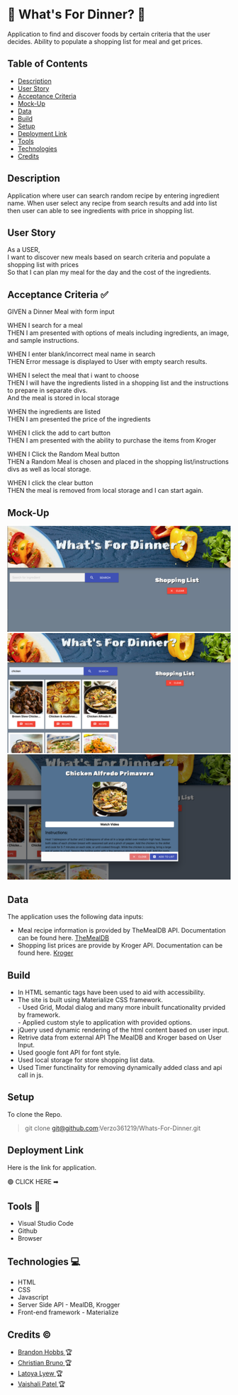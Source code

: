 # 🥙 What's For Dinner? 🥙
Application to find and discover foods by certain criteria that the user decides. Ability to populate a shopping list for meal and get prices.

## Table of Contents 

- [Description](#description)
- [User Story](#user-story)
- [Acceptance Criteria](#acceptance-criteria-✅)
- [Mock-Up](#mock-up)
- [Data](#data)
- [Build](#build)
- [Setup](#setup)
- [Deployment Link](#deployment-link)
- [Tools](#tools-🔧)
- [Technologies](#technologies-💻)
- [Credits](#credits-©)


## Description
 Application where user can search random recipe by entering ingredient name. When user select any recipe from search results and add into list then user can able to see ingredients with price in shopping list.


## User Story

As a USER, <br/>
I want to discover new meals based on search criteria and populate a shopping list with prices <br/>
So that I can plan my meal for the day and the cost of the ingredients. <br/>


## Acceptance Criteria ✅

GIVEN a Dinner Meal with form input <br/>

WHEN I search for a meal <br/>
THEN I am presented with options of meals including ingredients, an image, and sample instructions. <br/>

WHEN I enter blank/incorrect meal name in search <br/>
THEN Error message is displayed to User with empty search results. <br/>

WHEN I select the meal that i want to choose <br/>
THEN I will have the ingredients listed in a shopping list and the instructions to prepare in separate divs.<br/> 
And the meal is stored in local storage <br/>

WHEN  the ingredients are listed <br/>
THEN I am presented the price of the ingredients <br/>

WHEN I click the add to cart button <br/>
THEN I am presented with the ability to purchase the items from Kroger <br/>

WHEN I Click the Random Meal button <br/>
THEN a Random Meal is chosen and placed in the shopping list/instructions divs as well as local storage. <br/>

WHEN I click the clear button <br/>
THEN the meal is removed from local storage and I can start again. <br/>


## Mock-Up

![Screenshot](/assets/Images/2022-08-22_00-06-53.png)
![Screenshot](./assets/Images/2022-08-22_00-07-28.png)
![Screenshot](./assets/Images/2022-08-22_00-07-49.png)


## Data

The application uses the following data inputs:

 - Meal recipe information is provided by TheMealDB API. Documentation can be found here. <a href="https://themealdb.com/"> TheMealDB </a>
 - Shopping list prices are provide by Kroger API. Documentation can be found here. <a href="https://developer.kroger.com/documentation"> Kroger </a>


## Build

- In HTML semantic tags have been used to aid with accessibility.<br/>
- The site is built using Materialize CSS framework.<br/>
      -     Used Grid, Modal dialog and many more inbuilt funcationality prvided by framework.<br/>
      -     Applied custom style to application with provided options.<br/>
- jQuery used dynamic rendering of the html content based on user input.<br/>
- Retrive data from external API The MealDB and Kroger based on User Input.<br/>
- Used google font API for font style.<br/>
- Used local storage for store shopping list data.<br/>
- Used Timer functinality for removing dynamically added class and api call in js.


## Setup 

To clone the Repo. <br/>
> git clone git@github.com:Verzo361219/Whats-For-Dinner.git


## Deployment Link

Here is the link for application. <br/>

🟢 CLICK HERE &#10145;  


## Tools 🔧
- Visual Studio Code <br/>
- Github <br/>
- Browser <br/>


## Technologies 💻

- HTML <br/>
- CSS <br/>
- Javascript <br/>
- Server Side API - MealDB, Krogger <br/>
- Front-end framework - Materialize <br/>


## Credits ©
- <a href="https://github.com/Verzo361219"> Brandon Hobbs </a> 🏆 <br/>
- <a href="https://github.com/CBrunote"> Christian Bruno </a>🏆  <br/>
- <a href="https://github.com/lflyew"> Latoya Lyew </a>🏆  <br/>
- <a href="https://github.com/VaishaliQA"> Vaishali Patel </a>🏆 

